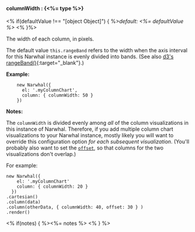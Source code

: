 #### **columnWidth** : {<%= type %>}

<% if(defaultValue !== "[object Object]") { %>*default: <%= defaultValue %>* <% }%>

The width of each column, in pixels.

The default value `this.rangeBand` refers to the width when the axis interval for this Narwhal instance is evenly divided into bands. (See also [d3's rangeBand()](https://github.com/mbostock/d3/wiki/Ordinal-Scales#wiki-ordinal_rangeBand){:target="_blank"}.)

**Example:**

		new Narwhal({
		  el: '.myColumnChart',
		  column: { columnWidth: 50 }
		})

**Notes:** 

The `columnWidth` is divided evenly among *all* of the column visualizations in this instance of Narwhal. Therefore, if you add multiple column chart visualizations to your Narwhal instance, mostly likely you will want to override this configuration option *for each subsequent visualization*. (You'll probably also want to set the [`offset`](), so that columns for the two visualizations don't overlap.)

For example:

	new Narwhal({
	    el: '.myColumnChart'
	    column: { columnWidth: 20 }
	  })
	.cartesian()
	.column(data)
	.column(otherData, { columnWidth: 40, offset: 30 } )
	.render()

<% if(notes) { %><%= notes %> <% } %>



